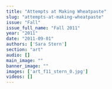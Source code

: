 ```yaml
---
title: "Attempts at Making Wheatpaste"
slug: "attempts-at-making-wheatpaste"
issue: "Fall"
issue_full_name: "Fall 2011"
year: "2011"
date: "2011-09-01"
authors: ['Sara Stern']
section: "art"
audio: []
main_image: ""
banner_image: ""
images: ['art_f11_stern_0.jpg']
videos: []
---
```


